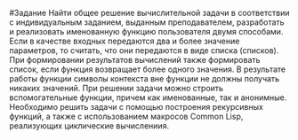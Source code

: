 #Задание
Найти общее решение вычислительной задачи в соответствии с индивидуальным 
заданием, выданным преподавателем, разработать и реализовать именованную функцию
пользователя двумя способами. Если в качестве входных передаются два и более
значение параметров, то считать, что они передаются в виде списка (списков). При 
формировании результатов вычислений также формировать список, если функция 
возвращает более одного значения. В результате работы функции символы контекста 
вне функции не должны получать никаких значений. При решении задачи можно 
строить вспомогательные функции, причем как именованные, так и анонимные. 
Необходимо решить задачи с помощью построения рекурсивных функций, а также с 
использованием макросов Common Lisp, реализующих циклические вычислениия.

